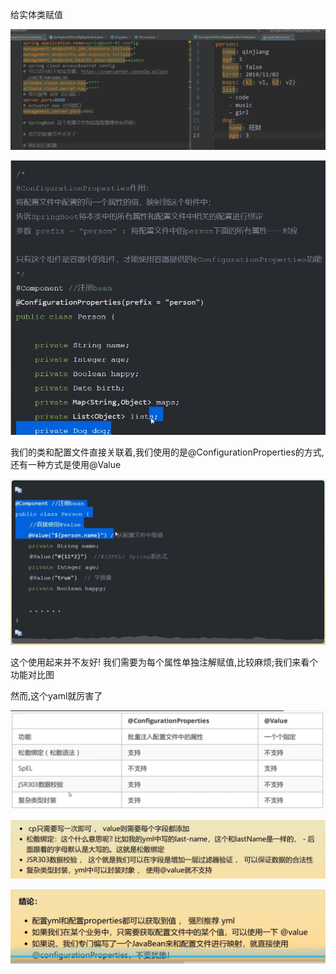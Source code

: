 给实体类赋值

![1596693304927](09-SpringBoot-%E7%BB%99%E5%B1%9E%E6%80%A7%E8%B5%8B%E5%80%BC%E7%9A%84%E5%87%A0%E7%A7%8D%E6%96%B9%E5%BC%8F.assets/1596693304927.png)

![1596693537991](09-SpringBoot-%E7%BB%99%E5%B1%9E%E6%80%A7%E8%B5%8B%E5%80%BC%E7%9A%84%E5%87%A0%E7%A7%8D%E6%96%B9%E5%BC%8F.assets/1596693537991.png)

我们的类和配置文件直接关联着,我们使用的是@ConfigurationProperties的方式,还有一种方式是使用@Value

![1596694622886](09-SpringBoot-%E7%BB%99%E5%B1%9E%E6%80%A7%E8%B5%8B%E5%80%BC%E7%9A%84%E5%87%A0%E7%A7%8D%E6%96%B9%E5%BC%8F.assets/1596694622886.png)

这个使用起来并不友好! 我们需要为每个属性单独注解赋值,比较麻烦;我们来看个功能对比图

然而,这个yaml就厉害了

![1596694399040](09-SpringBoot-%E7%BB%99%E5%B1%9E%E6%80%A7%E8%B5%8B%E5%80%BC%E7%9A%84%E5%87%A0%E7%A7%8D%E6%96%B9%E5%BC%8F.assets/1596694399040.png)

![1596694658574](09-SpringBoot-%E7%BB%99%E5%B1%9E%E6%80%A7%E8%B5%8B%E5%80%BC%E7%9A%84%E5%87%A0%E7%A7%8D%E6%96%B9%E5%BC%8F.assets/1596694658574.png)

![1596696382967](09-SpringBoot-%E7%BB%99%E5%B1%9E%E6%80%A7%E8%B5%8B%E5%80%BC%E7%9A%84%E5%87%A0%E7%A7%8D%E6%96%B9%E5%BC%8F.assets/1596696382967.png)

